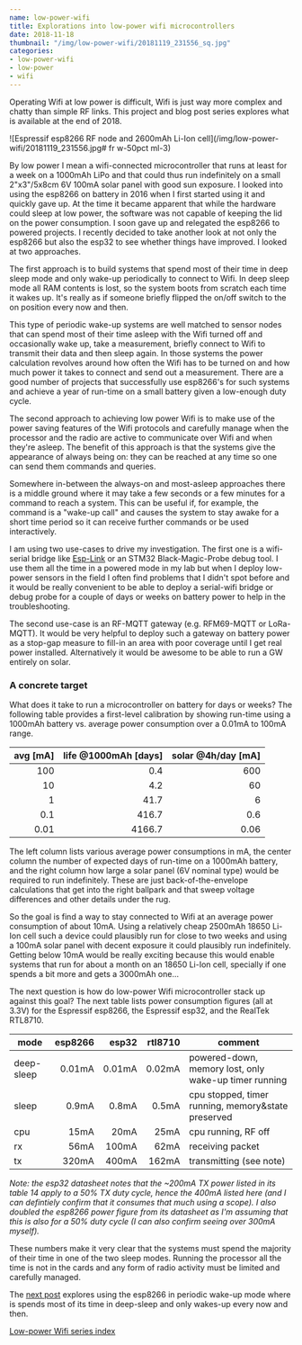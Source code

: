 ```yaml
---
name: low-power-wifi
title: Explorations into low-power wifi microcontrollers
date: 2018-11-18
thumbnail: "/img/low-power-wifi/20181119_231556_sq.jpg"
categories:
- low-power-wifi
- low-power
- wifi
---
```

Operating Wifi at low power is difficult, Wifi is just way more complex and chatty than simple RF
links. This project and blog post series explores what is available at the end of 2018.
<!--more-->

![Espressif esp8266 RF node and 2600mAh Li-Ion cell](/img/low-power-wifi/20181119_231556.jpg# fr
w-50pct ml-3)

By low power I mean a wifi-connected microcontroller that runs at least for a week on a 1000mAh
LiPo and that could thus run indefinitely on a small 2"x3"/5x8cm 6V 100mA solar panel with good
sun exposure.
I looked into using the esp8266 on battery in 2016 when I first started using it and quickly gave
up.
At the time it became apparent that while the hardware could sleep at low power, the software was
not capable of keeping the lid on the power consumption.
I soon gave up and relegated the esp8266 to powered projects.
I recently decided to take another look at not only the esp8266 but also the esp32 to see whether
things have improved. I looked at two approaches.

The first approach is to build systems that spend most of their time in deep sleep mode and only
wake-up periodically to connect to Wifi. In deep sleep mode all RAM contents is lost, so the system
boots from scratch each time it wakes up. It's really as if someone briefly flipped the on/off
switch to the on position every now and then.

This type of periodic wake-up systems are well matched to sensor nodes
that can spend most of their time asleep with the Wifi
turned off and occasionally wake up, take a measurement, briefly connect to Wifi to
transmit their data and then sleep again.
In those systems the power calculation revolves around how often the Wifi has to be turned on
and how much power it takes to connect and send out a measurement.
There are a good number of projects that successfully use esp8266's for such systems and
achieve a year of run-time on a small battery given a low-enough duty cycle.

The second approach to achieving low power Wifi is to make use of the power saving features of the
Wifi protocols and carefully manage when the processor and the radio are active to communicate over
Wifi and when they're asleep.
The benefit of this approach is that the systems give the appearance of always being on: they can be
reached at any time so one can send them commands and queries.

Somewhere in-between the always-on and most-asleep approaches there is a middle ground where it may
take a few seconds or a few minutes for a command to reach a system. This can be useful if, for
example, the command is a "wake-up call" and causes the system to stay awake for a short time period
so it can receive further commands or be used interactively.

I am using two use-cases to drive my investigation.
The first one is a wifi-serial bridge like [Esp-Link](http://github.com/jeelabs/esp-link) or an
STM32 Black-Magic-Probe debug tool.
I use them all the time in a powered mode in my lab but when I deploy low-power sensors in the
field I often find problems that I didn't spot before and it would be really convenient to be able
to deploy a serial-wifi bridge or debug probe for a couple of days or weeks on battery power to help
in the troubleshooting.

The second use-case is an RF-MQTT gateway (e.g. RFM69-MQTT or LoRa-MQTT).
It would be very helpful to deploy such a gateway on battery power 
as a stop-gap measure to fill-in an area with poor coverage
until I get real power installed.
Alternatively it would be awesome to be able to run a GW entirely on solar.

### A concrete target

What does it take to run a microcontroller on battery for days or weeks?
The following table provides a first-level calibration by showing run-time
using a 1000mAh battery vs. average power consumption
over a 0.01mA to 100mA range.

avg [mA] | life @1000mAh [days] | solar @4h/day [mA]
---:| --: | --:
100 | 0.4 | 600
10 | 4.2 | 60
1 | 41.7 | 6
0.1 | 416.7 | 0.6
0.01 | 4166.7 | 0.06

The left column lists various average power consumptions in mA, the center column the number of
expected days of run-time on a 1000mAh battery, and the right column how large a solar panel
(6V nominal type) would be required to run indefinitely. These are just back-of-the-envelope
calculations that get into the right ballpark and that sweep voltage differences and other
details under the rug.

So the goal is find a way to stay connected to Wifi at an average power consumption of about
10mA. Using a relatively cheap 2500mAh 18650 Li-Ion cell such a device could plausibly run for
close to two weeks and using a 100mA solar panel with decent exposure it could plausibly run indefinitely.
Getting below 10mA would be really exciting because this would enable systems that run for about a
month on an 18650 Li-Ion cell, specially if one spends a bit more and gets a 3000mAh one...

The next question is how do low-power Wifi microcontroller stack up against this goal?
The next table lists power consumption figures (all at 3.3V) for the Espressif esp8266,
the Espressif esp32, and the RealTek RTL8710.

mode | esp8266 | esp32 | rtl8710 | comment
--- | ---:| ---:| ---:| ---
deep-sleep | 0.01mA | 0.01mA | 0.02mA | powered-down, memory lost, only wake-up timer running
sleep | 0.9mA | 0.8mA | 0.5mA | cpu stopped, timer running, memory&state preserved
cpu | 15mA | 20mA | 25mA | cpu running, RF off
rx | 56mA | 100mA | 62mA | receiving packet
tx | 320mA | 400mA | 162mA | transmitting (see note)

_Note: the esp32 datasheet notes that the ~200mA TX power listed in its table 14 apply to
a 50% TX duty cycle, hence the 400mA listed here (and I can defintiely confirm that it consumes
that much using a scope). I also doubled the esp8266 power figure from its datasheet as I'm assuming
that this is also for a 50% duty cycle (I can also confirm seeing over 300mA myself)._

These numbers make it very clear that the systems must spend the majority of their time in one of
the two sleep modes. Running the processor all the time is not in the cards and any form of radio
activity must be limited and carefully managed.

The [next post](/lp-wifi-esp8266-1) explores using the esp8266 in periodic wake-up mode
where is spends most of its time in deep-sleep and only wakes-up every now and then.

[Low-power Wifi series index](/categories/low-power-wifi)
